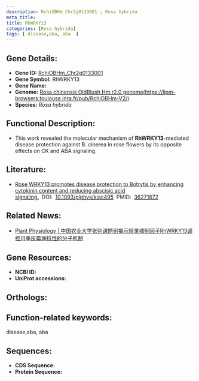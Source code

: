 ```yaml
---
description: RchiOBHm_Chr2g0133001 ; Rosa hybrida
meta_title:
title: RhWRKY13
categories: [Rosa hybrida]
tags: [ disease,aba, aba  ]
---
```


## Gene Details:
- **Gene ID:**	[RchiOBHm_Chr2g0133001]()
- **Gene Symbol:** RhWRKY13
- **Gene Name:** 
- **Genome:** [Rosa chinensis OldBlush Hm r2.0 genome(https://lipm-browsers.toulouse.inra.fr/pub/RchiOBHm-V2/)]()
- **Species:** *Rosa hybrida*

## Functional Description:
   - This work revealed the molecular mechanism of **RhWRKY13**-mediated disease protection against B. cinerea in rose flowers by its opposite effects on CK and ABA signaling.

## Literature:
   - [Rose WRKY13 promotes disease protection to Botrytis by enhancing cytokinin content and reducing abscisic acid signaling.]( https://academic.oup.com/plphys/article/191/1/679/6769906?login=true)&nbsp;&nbsp;DOI:&nbsp;&nbsp;[10.1093/plphys/kiac495](https://academic.oup.com/plphys/article/191/1/679/6769906?login=true)&nbsp;&nbsp;PMID:&nbsp;&nbsp;[36271872](https://pubmed.ncbi.nlm.nih.gov/36271872/)

## Related News:
   - [Plant Physiology | 中国农业大学张钊课题组揭示转录抑制因子RhWRKY13调控月季灰霉病抗性的分子机制](https://mp.weixin.qq.com/s?__biz=Mzg3MDEwNDEyMg==&mid=2247539998&idx=4&sn=d09d045f6f015ab36fd8a0a4fda98521&chksm=ce90f04bf9e7795d6f13695ffc1e6c0562544a730ed62201ca9ddf82753ed2a3249ea55555c1&scene=27#wechat_redirect)

## Gene Resources:
- **NCBI ID:** [](https://www.ncbi.nlm.nih.gov/gene/?term=)
- **UniProt accessions:** [](https://www.uniprot.org/uniprotkb//entry)

## Orthologs:


## Function-related keywords:
disease,aba, aba 

## Sequences:
- **CDS Sequence:**
- **Protein Sequence:**
